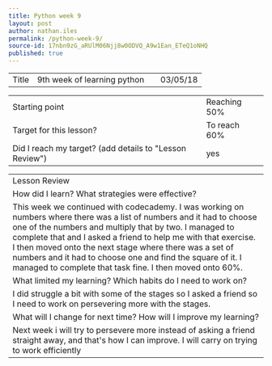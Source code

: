```yaml
---
title: Python week 9
layout: post
author: nathan.iles
permalink: /python-week-9/
source-id: 17nbn9zG_aRUlM06Njj8w0ODVQ_A9w1Ean_ETeQ1oNHQ
published: true
---
```

<table>
  <tr>
    <td>Title</td>
    <td>9th week of learning python</td>
    <td></td>
    <td>03/05/18</td>
  </tr>
</table>


<table>
  <tr>
    <td>Starting point</td>
    <td>Reaching 50%</td>
  </tr>
  <tr>
    <td>Target for this lesson?</td>
    <td>To reach 60%</td>
  </tr>
  <tr>
    <td>Did I reach my target? 
(add details to "Lesson Review")</td>
    <td>yes</td>
  </tr>
</table>


<table>
  <tr>
    <td>Lesson Review</td>
  </tr>
  <tr>
    <td>How did I learn? What strategies were effective? </td>
  </tr>
  <tr>
    <td> This week we continued with codecademy. I was working on numbers where there was a list of numbers and it had to choose one of the numbers and multiply that by two. I managed to complete that and I asked a friend to help me with that exercise. I then moved onto the next stage where there was a set of numbers and it had to choose one and find the square of it. I managed to complete that task fine. I then moved onto 60%. </td>
  </tr>
  <tr>
    <td>What limited my learning? Which habits do I need to work on? </td>
  </tr>
  <tr>
    <td>I did struggle a bit with some of the stages so I asked a friend so I need to work on persevering more with the stages.
</td>
  </tr>
  <tr>
    <td>What will I change for next time? How will I improve my learning?</td>
  </tr>
  <tr>
    <td>Next week i will try to persevere more instead of asking a friend straight away, and that's how I can improve. I will carry on trying to work efficiently</td>
  </tr>
</table>


